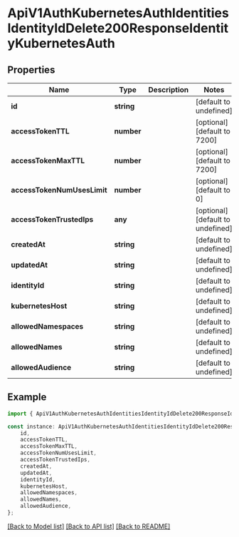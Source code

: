 # ApiV1AuthKubernetesAuthIdentitiesIdentityIdDelete200ResponseIdentityKubernetesAuth


## Properties

Name | Type | Description | Notes
------------ | ------------- | ------------- | -------------
**id** | **string** |  | [default to undefined]
**accessTokenTTL** | **number** |  | [optional] [default to 7200]
**accessTokenMaxTTL** | **number** |  | [optional] [default to 7200]
**accessTokenNumUsesLimit** | **number** |  | [optional] [default to 0]
**accessTokenTrustedIps** | **any** |  | [optional] [default to undefined]
**createdAt** | **string** |  | [default to undefined]
**updatedAt** | **string** |  | [default to undefined]
**identityId** | **string** |  | [default to undefined]
**kubernetesHost** | **string** |  | [default to undefined]
**allowedNamespaces** | **string** |  | [default to undefined]
**allowedNames** | **string** |  | [default to undefined]
**allowedAudience** | **string** |  | [default to undefined]

## Example

```typescript
import { ApiV1AuthKubernetesAuthIdentitiesIdentityIdDelete200ResponseIdentityKubernetesAuth } from './api';

const instance: ApiV1AuthKubernetesAuthIdentitiesIdentityIdDelete200ResponseIdentityKubernetesAuth = {
    id,
    accessTokenTTL,
    accessTokenMaxTTL,
    accessTokenNumUsesLimit,
    accessTokenTrustedIps,
    createdAt,
    updatedAt,
    identityId,
    kubernetesHost,
    allowedNamespaces,
    allowedNames,
    allowedAudience,
};
```

[[Back to Model list]](../README.md#documentation-for-models) [[Back to API list]](../README.md#documentation-for-api-endpoints) [[Back to README]](../README.md)
